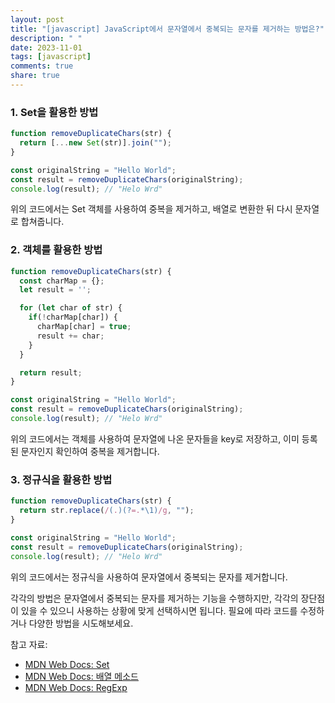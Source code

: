```yaml
---
layout: post
title: "[javascript] JavaScript에서 문자열에서 중복되는 문자를 제거하는 방법은?"
description: " "
date: 2023-11-01
tags: [javascript]
comments: true
share: true
---
```


### 1. Set을 활용한 방법
```javascript
function removeDuplicateChars(str) {
  return [...new Set(str)].join("");
}

const originalString = "Hello World";
const result = removeDuplicateChars(originalString);
console.log(result); // "Helo Wrd"
```

위의 코드에서는 Set 객체를 사용하여 중복을 제거하고, 배열로 변환한 뒤 다시 문자열로 합쳐줍니다.

### 2. 객체를 활용한 방법
```javascript
function removeDuplicateChars(str) {
  const charMap = {};
  let result = '';

  for (let char of str) {
    if(!charMap[char]) {
      charMap[char] = true;
      result += char;
    }
  }

  return result;
}

const originalString = "Hello World";
const result = removeDuplicateChars(originalString);
console.log(result); // "Helo Wrd"
```

위의 코드에서는 객체를 사용하여 문자열에 나온 문자들을 key로 저장하고, 이미 등록된 문자인지 확인하여 중복을 제거합니다.

### 3. 정규식을 활용한 방법
```javascript
function removeDuplicateChars(str) {
  return str.replace(/(.)(?=.*\1)/g, "");
}

const originalString = "Hello World";
const result = removeDuplicateChars(originalString);
console.log(result); // "Helo Wrd"
```

위의 코드에서는 정규식을 사용하여 문자열에서 중복되는 문자를 제거합니다.

각각의 방법은 문자열에서 중복되는 문자를 제거하는 기능을 수행하지만, 각각의 장단점이 있을 수 있으니 사용하는 상황에 맞게 선택하시면 됩니다. 필요에 따라 코드를 수정하거나 다양한 방법을 시도해보세요.

참고 자료:
- [MDN Web Docs: Set](https://developer.mozilla.org/en-US/docs/Web/JavaScript/Reference/Global_Objects/Set)
- [MDN Web Docs: 배열 메소드](https://developer.mozilla.org/ko/docs/Web/JavaScript/Reference/Global_Objects/Array)
- [MDN Web Docs: RegExp](https://developer.mozilla.org/ko/docs/Web/JavaScript/Reference/Global_Objects/RegExp)